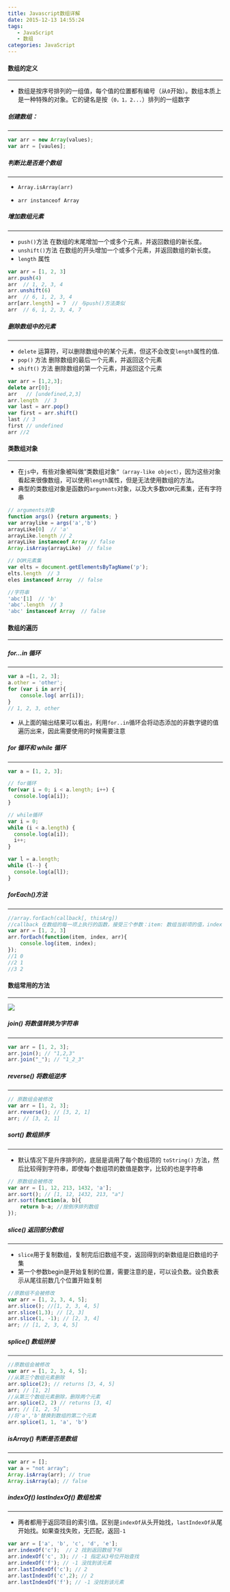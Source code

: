 ```yaml
---
title: Javascript数组详解
date: 2015-12-13 14:55:24
tags: 
   - JavaScript
   - 数组
categories: JavaScript
---
```


#### 数组的定义
---

- 数组是按序号排列的一组值，每个值的位置都有编号（从`0`开始）。数组本质上是一种特殊的对象。它的键名是按（`0，1，2...`）排列的一组数字
<!--more-->

##### 创建数组：
---

```javascript
var arr = new Array(values);
var arr = [vaules];
```

##### 判断比是否是个数组
---

- `Array.isArray(arr)`

- `arr instanceof Array`


##### 增加数组元素
---

- `push()`方法 在数组的末尾增加一个或多个元素，并返回数组的新长度。
- `unshift()`方法 在数组的开头增加一个或多个元素，并返回数组的新长度。
- `length` 属性

```javascript
var arr = [1, 2, 3]
arr.push(4)
arr  // 1, 2, 3, 4
arr.unshift(6)
arr  // 6, 1, 2, 3, 4
arr[arr.length] = 7  // 与push()方法类似
arr  // 6, 1, 2, 3, 4, 7
```

##### 删除数组中的元素
---

- `delete` 运算符，可以删除数组中的某个元素，但这不会改变`length`属性的值.
- `pop()` 方法 删除数组的最后一个元素，并返回这个元素
- `shift()` 方法 删除数组的第一个元素，并返回这个元素

```javascript
var arr = [1,2,3];
delete arr[0];
arr   // [undefined,2,3]
arr.length  // 3
var last = arr.pop()
var first = arr.shift()
last // 3
first // undefined
arr //2
```

#### 类数组对象
---

- 在`js`中，有些对象被叫做“类数组对象`”（array-like object）`，因为这些对象看起来很像数组，可以使用`length`属性，但是无法使用数组的方法。 
- 典型的类数组对象是函数的`arguments`对象，以及大多数`DOM`元素集，还有字符串

```javascript
// arguments对象
function args() {return arguments; }
var arraylike = args('a','b')
arrayLike[0]  // 'a'
arrayLike.length // 2
arrayLike instanceof Array // false
Array.isArray(arrayLike)  // false

// DOM元素集
var elts = document.getElementsByTagName('p');
elts.length  // 3
eles instanceof Array  // false

//字符串
'abc'[1]  // 'b'
'abc'.length  // 3
'abc' instanceof Array  // false
```

#### 数组的遍历
---


##### for...in 循环
---

```javascript
var a =[1, 2, 3];
a.other = 'other';
for (var i in arr){
    console.log( arr[i]);
}
// 1, 2, 3, other
```

- 从上面的输出结果可以看出，利用`for..in`循环会将动态添加的非数字键的值遍历出来，因此需要使用的时候需要注意

##### for 循环和 while 循环
---

```javascript
var a = [1, 2, 3];

// for循环
for(var i = 0; i < a.length; i++) {
  console.log(a[i]);
}

// while循环
var i = 0;
while (i < a.length) {
  console.log(a[i]);
  i++;
}

var l = a.length;
while (l--) {
  console.log(a[l]);
}
```

##### forEach()方法
---

```javascript
//array.forEach(callback[, thisArg])
//callback 在数组的每一项上执行的函数，接受三个参数：item: 数组当前项的值，index: 当前项的索引，arr:数组本身。
var arr = [1, 2, 3]
arr.forEach(function(item, index, arr){
    console.log(item, index);
});
//1 0
//2 1
//3 2
```

#### 数组常用的方法
---

![](https://segmentfault.com/img/bVzkqq)

##### join() 将数值转换为字符串
---

```javascript
var arr = [1, 2, 3];
arr.join(); // "1,2,3"
arr.join("_"); // "1_2_3"
```

##### reverse() 将数组逆序
---

```javascript
// 原数组会被修改
var arr = [1, 2, 3];
arr.reverse(); // [3, 2, 1]
arr; // [3, 2, 1]
```

##### sort() 数组排序
---

- 默认情况下是升序排列的，底层是调用了每个数组项的 `toString()` 方法，然后比较得到字符串，即使每个数组项的数值是数字，比较的也是字符串

```javascript
// 原数组会被修改
var arr = [1, 12, 213, 1432, 'a'];
arr.sort(); // [1, 12, 1432, 213, "a"]
arr.sort(function(a, b){
    return b-a; //按倒序排列数组
});
```

##### slice() 返回部分数组
---

- `slice`用于复制数组，复制完后旧数组不变，返回得到的新数组是旧数组的子集
- 第一个参数begin是开始复制的位置，需要注意的是，可以设负数。设负数表示从尾往前数几个位置开始复制

```javascript
//原数组不会被修改
var arr = [1, 2, 3, 4, 5];
arr.slice(); //[1, 2, 3, 4, 5]
arr.slice(1,3); // [2, 3]
arr.slice(1, -1); // [2, 3, 4]
arr; // [1, 2, 3, 4, 5]
```

##### splice() 数组拼接
---

```javascript
//原数组会被修改
var arr = [1, 2, 3, 4, 5];
//从第三个数组元素删除
arr.splice(2); // returns [3, 4, 5] 
arr; // [1, 2]
//从第三个数组元素删除，删除两个元素
arr.splice(2, 2) // returns [3, 4]
arr; // [1, 2, 5]
//将'a','b'替换到数组的第二个元素
arr.splice(1, 1, 'a', 'b')
```

##### isArray() 判断是否是数组
---

```javascript
var arr = [];
var a = "not array";
Array.isArray(arr); // true
Array.isArray(a); // false
```

##### indexOf() lastIndexOf() 数组检索 
---

- 两者都用于返回项目的索引值。区别是`indexOf`从头开始找，`lastIndexOf`从尾开始找。如果查找失败，无匹配，返回`-1`

```javascript
var arr = ['a', 'b', 'c', 'd', 'e'];
arr.indexOf('c');  // 2 找到返回数组下标
arr.indexOf('c', 3); // -1 指定从3号位开始查找
arr.indexOf('f'); // -1 没找到该元素
arr.lastIndexOf('c'); // 2
arr.lastIndexOf('c',2); // 2
arr.lastIndexOf('f'); // -1 没找到该元素
```


